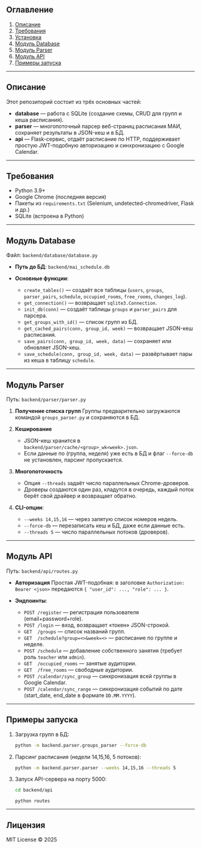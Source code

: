 ## Оглавление

1. [Описание](#описание)  
2. [Требования](#требования)  
3. [Установка](#установка)  
4. [Модуль Database](#модуль-database)  
5. [Модуль Parser](#модуль-parser)  
6. [Модуль API](#модуль-api)  
7. [Примеры запуска](#примеры-запуска)  

---

## Описание

Этот репозиторий состоит из трёх основных частей:

- **database** — работа с SQLite (создание схемы, CRUD для групп и кеша расписания).  
- **parser** — многопоточный парсер веб-страниц расписания МАИ, сохраняет результаты в JSON-кеш и в БД.  
- **api** — Flask-сервис, отдаёт расписание по HTTP, поддерживает простую JWT-подобную авторизацию и синхронизацию с Google Calendar.

---

## Требования

- Python 3.9+  
- Google Chrome (последняя версия)  
- Пакеты из `requirements.txt` (Selenium, undetected-chromedriver, Flask и др.)  
- SQLite (встроена в Python)  

---

## Модуль Database

Файл: `backend/database/database.py`

* **Путь до БД**: `backend/mai_schedule.db`
* **Основные функции**:

  * `create_tables()` — создаёт все таблицы (`users`, `groups`, `parser_pairs`, `schedule`, `occupied_rooms`, `free_rooms`, `changes_log`).
  * `get_connection()` — возвращает `sqlite3.Connection`.
  * `init_db(conn)` — создаёт таблицы `groups` и `parser_pairs` для парсера.
  * `get_groups_with_id()` — список групп из БД.
  * `get_cached_pairs(conn, group_id, week)` — возвращает JSON-кеш расписания.
  * `save_pairs(conn, group_id, week, data)` — сохраняет или обновляет JSON-кеш.
  * `save_schedule(conn, group_id, week, data)` — развёртывает пары из кеша в таблицу `schedule`.

---

## Модуль Parser

Путь: `backend/parser/parser.py`

1. **Получение списка групп**
   Группы предварительно загружаются командой `groups_parser.py` и сохраняются в БД.
2. **Кеширование**

   * JSON-кеш хранится в `backend/parser/cache/<group>_wk<week>.json`.
   * Если данные по (группа, неделя) уже есть в БД и флаг `--force-db` не установлен, парсинг пропускается.
3. **Многопоточность**

   * Опция `--threads` задаёт число параллельных Chrome-дроверов.
   * Дроверы создаются один раз, кладутся в очередь, каждый поток берёт свой драйвер и возвращает обратно.
4. **CLI-опции**:

   * `--weeks 14,15,16` — через запятую список номеров недель.
   * `--force-db` — перезаписать кеш и БД, даже если данные есть.
   * `--threads 5` — число параллельных потоков (дроверов).

---

## Модуль API

Путь: `backend/api/routes.py`

* **Авторизация**
  Простая JWT-подобная: в заголовке `Authorization: Bearer <json>` передаются `{ "user_id": ..., "role": ... }`.
* **Эндпоинты**:

  * `POST /register` — регистрация пользователя (email+password+role).
  * `POST /login` — вход, возвращает «токен» JSON-строкой.
  * `GET  /groups` — список названий групп.
  * `GET  /schedule?group=<>&week=<>` — расписание по группе и неделе.
  * `POST /schedule` — добавление собственного занятия (требует роль `teacher` или `admin`).
  * `GET  /occupied_rooms` — занятые аудитории.
  * `GET  /free_rooms` — свободные аудитории.
  * `POST /calendar/sync_group` — синхронизация всей группы в Google Calendar.
  * `POST /calendar/sync_range` — синхронизация событий по дате (start\_date, end\_date в формате `DD.MM.YYYY`).

---

## Примеры запуска

1. Загрузка групп в БД:

   ```bash
   python -m backend.parser.groups_parser --force-db
   ```
2. Парсинг расписания (недели 14,15,16, 5 потоков):

   ```bash
   python -m backend.parser.parser --weeks 14,15,16 --threads 5
   ```
3. Запуск API-сервера на порту 5000:

   ```bash
   cd backend/api
   ```
   ```
   python routes
   ```

---

## Лицензия

MIT License © 2025
